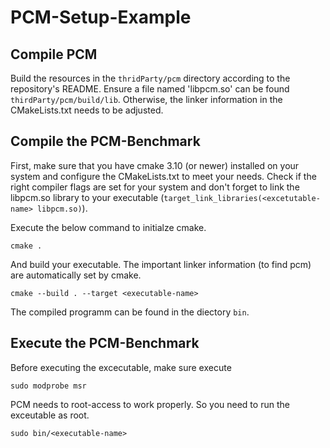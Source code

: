 # PCM-Setup-Example

## Compile PCM

Build the resources in the `thridParty/pcm` directory according to the repository's README. Ensure a file named 
'libpcm.so' can be found `thirdParty/pcm/build/lib`. Otherwise, the linker information in the CMakeLists.txt needs to 
be adjusted.

## Compile the PCM-Benchmark

First, make sure that you have cmake 3.10 (or newer) installed on your system and configure the CMakeLists.txt to meet 
your needs. Check if the right compiler flags are set for your system and don't forget to link the libpcm.so library to 
your executable (`target_link_libraries(<excetutable-name> libpcm.so)`).

Execute the below command to initialze cmake.
```
cmake .
```

And build your executable. The important linker information (to find pcm) are automatically set by cmake.
```
cmake --build . --target <executable-name>
```

The compiled programm can be found in the diectory `bin`.

## Execute the PCM-Benchmark

Before executing the excecutable, make sure execute
```
sudo modprobe msr
```

PCM needs to root-access to work properly. So you need to run the exceutable as root.
```
sudo bin/<executable-name>
```
